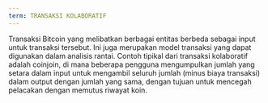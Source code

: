 ```yaml
---
term: TRANSAKSI KOLABORATIF
---
```


Transaksi Bitcoin yang melibatkan berbagai entitas berbeda sebagai input untuk transaksi tersebut. Ini juga merupakan model transaksi yang dapat digunakan dalam analisis rantai. Contoh tipikal dari transaksi kolaboratif adalah coinjoin, di mana beberapa pengguna mengumpulkan jumlah yang setara dalam input untuk mengambil seluruh jumlah (minus biaya transaksi) dalam output dengan jumlah yang sama, dengan tujuan untuk mencegah pelacakan dengan memutus riwayat koin.